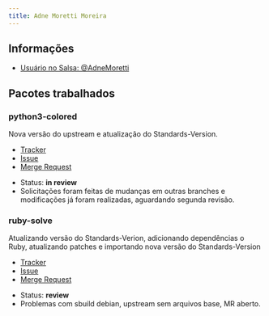 ```yaml
---
title: Adne Moretti Moreira
---
```


## Informações

- [Usuário no Salsa: @AdneMoretti](https://salsa.debian.org/AdneMoretti)

## Pacotes trabalhados

### python3-colored

Nova versão do upstream e atualização do Standards-Version. 

- [Tracker](https://tracker.debian.org/pkg/colored)
- [Issue](https://salsa.debian.org/debian-brasilia-team/docs/-/issues/62)
- [Merge Request](https://salsa.debian.org/python-team/packages/python-colored/-/merge_requests/1)

<!--**Sprint 1** 

- Status: **doing**
- Observações: Início do desenvolvimento do pacote.

**Sprint 2**

- Status: **in review**
- Observações: Encontrados problemas na documentação do pacote, foi necessário mudar extensão do arquivo
- README do pacote para .md e resolver problemas relacionados a commits antigos mudando o hash ao fazer importação do upstream.

**Sprint 3**--> 

- Status: **in review**
- Solicitações foram feitas de mudanças em outras branches e modificações já foram realizadas, aguardando segunda revisão.
  
### ruby-solve

Atualizando versão do Standards-Verion, adicionando dependências o Ruby, atualizando patches e importando nova versão do Standards-Version

- [Tracker](https://tracker.debian.org/pkg/ruby-solve)
- [Issue](https://salsa.debian.org/debian-brasilia-team/docs/-/issues/83)
- [Merge Request](https://salsa.debian.org/ruby-team/ruby-solve/-/merge_requests/1)

<!--**Sprint 2**

- Status: **doing**
- Observações: Iniciando atualizações no pacote ruby-solve;

**Sprint 3**--> 

- Status: **review**
- Problemas com sbuild debian, upstream sem arquivos base, MR aberto. 
